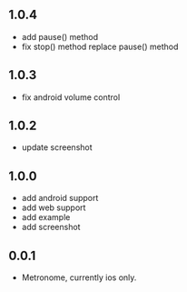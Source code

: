 ## 1.0.4

* add pause() method
* fix stop() method replace pause() method

## 1.0.3

* fix android volume control

## 1.0.2

* update screenshot

## 1.0.0

* add android support
* add web support
* add example
* add screenshot

## 0.0.1

* Metronome, currently ios only.
